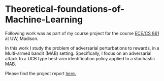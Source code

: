 # Theoretical-foundations-of-Machine-Learning

Following work was as part of my course project for the course [ECE/CS 861](http://pages.cs.wisc.edu/~jerryzhu/cs861.html) at UW, Madison.

In this work I study the problem of adversarial perturbations to rewards, in a Multi-armed bandit (MAB) setting. Specifically, I focus on an adversarial attack to a UCB type best-arm identification policy applied to a stochastic MAB.

Please find the project report [here.](https://github.com/varshapendyala/Theoretical-foundations-of-Machine-Learning/blob/master/ECE_861_Project_Report.pdf)
